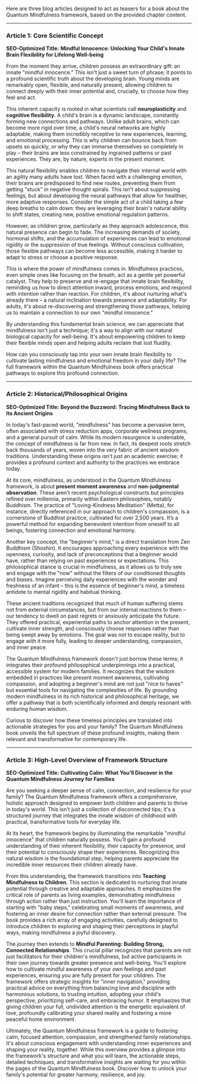 Here are three blog articles designed to act as teasers for a book about the Quantum Mindfulness framework, based on the provided chapter content.

---

### Article 1: Core Scientific Concept

**SEO-Optimized Title:** **Mindful Innocence: Unlocking Your Child's Innate Brain Flexibility for Lifelong Well-being**

From the moment they arrive, children possess an extraordinary gift: an innate "mindful innocence." This isn't just a sweet turn of phrase; it points to a profound scientific truth about the developing brain. Young minds are remarkably open, flexible, and naturally present, allowing children to connect deeply with their inner potential and, crucially, to choose how they feel and act.

This inherent capacity is rooted in what scientists call **neuroplasticity** and **cognitive flexibility**. A child's brain is a dynamic landscape, constantly forming new connections and pathways. Unlike adult brains, which can become more rigid over time, a child's neural networks are highly adaptable, making them incredibly receptive to new experiences, learning, and emotional processing. This is why children can bounce back from upsets so quickly, or why they can immerse themselves so completely in play – their brains are less constrained by ingrained patterns or past experiences. They are, by nature, experts in the present moment.

This natural flexibility enables children to navigate their internal world with an agility many adults have lost. When faced with a challenging emotion, their brains are predisposed to find new routes, preventing them from getting "stuck" in negative thought spirals. This isn't about suppressing feelings, but about developing the neural pathways that allow for healthier, more adaptive responses. Consider the simple act of a child taking a few deep breaths to calm down: they are leveraging their brain's natural ability to shift states, creating new, positive emotional regulation patterns.

However, as children grow, particularly as they approach adolescence, this natural presence can begin to fade. The increasing demands of society, hormonal shifts, and the accumulation of experiences can lead to emotional rigidity or the suppression of true feelings. Without conscious cultivation, those flexible pathways can become less accessible, making it harder to adapt to stress or choose a positive response.

This is where the power of mindfulness comes in. Mindfulness practices, even simple ones like focusing on the breath, act as a gentle yet powerful catalyst. They help to preserve and re-engage that innate brain flexibility, reminding us how to direct attention inward, process emotions, and respond with intention rather than reaction. For children, it's about nurturing what's already there – a natural inclination towards presence and adaptability. For adults, it's about re-discovering and strengthening those pathways, helping us to maintain a connection to our own "mindful innocence."

By understanding this fundamental brain science, we can appreciate that mindfulness isn't just a technique; it's a way to align with our natural biological capacity for well-being. It's about empowering children to keep their flexible minds open and helping adults reclaim that lost fluidity.

How can you consciously tap into your own innate brain flexibility to cultivate lasting mindfulness and emotional freedom in your daily life? The full framework within the Quantum Mindfulness book offers practical pathways to explore this profound connection.

---

### Article 2: Historical/Philosophical Origins

**SEO-Optimized Title:** **Beyond the Buzzword: Tracing Mindfulness Back to Its Ancient Origins**

In today's fast-paced world, "mindfulness" has become a pervasive term, often associated with stress reduction apps, corporate wellness programs, and a general pursuit of calm. While its modern resurgence is undeniable, the concept of mindfulness is far from new. In fact, its deepest roots stretch back thousands of years, woven into the very fabric of ancient wisdom traditions. Understanding these origins isn't just an academic exercise; it provides a profound context and authority to the practices we embrace today.

At its core, mindfulness, as understood in the Quantum Mindfulness framework, is about **present moment awareness** and **non-judgmental observation**. These aren't recent psychological constructs but principles refined over millennia, primarily within Eastern philosophies, notably Buddhism. The practice of "Loving-Kindness Meditation" (Metta), for instance, directly referenced in our approach to children's compassion, is a cornerstone of Buddhist practice, cultivated for over 2,500 years. It’s a powerful method for expanding benevolent intention from oneself to all beings, fostering connection and emotional harmony.

Another key concept, the "beginner's mind," is a direct translation from Zen Buddhism (Shoshin). It encourages approaching every experience with the openness, curiosity, and lack of preconceptions that a beginner would have, rather than relying on past experiences or expectations. This philosophical stance is crucial in mindfulness, as it allows us to truly see and engage with the "now" without the filters of our conditioned thoughts and biases. Imagine perceiving daily experiences with the wonder and freshness of an infant – this is the essence of beginner's mind, a timeless antidote to mental rigidity and habitual thinking.

These ancient traditions recognized that much of human suffering stems not from external circumstances, but from our internal reactions to them – our tendency to dwell on past regrets or anxiously anticipate the future. They offered practical, experiential paths to anchor attention in the present, cultivate inner strength, and consciously choose responses rather than being swept away by emotions. The goal was not to escape reality, but to engage with it more fully, leading to deeper understanding, compassion, and inner peace.

The Quantum Mindfulness framework doesn't just borrow these terms; it integrates their profound philosophical underpinnings into a practical, accessible system for modern families. It recognizes that the wisdom embedded in practices like present moment awareness, cultivating compassion, and adopting a beginner's mind are not just "nice to haves" but essential tools for navigating the complexities of life. By grounding modern mindfulness in its rich historical and philosophical heritage, we offer a pathway that is both scientifically informed and deeply resonant with enduring human wisdom.

Curious to discover how these timeless principles are translated into actionable strategies for you and your family? The Quantum Mindfulness book unveils the full spectrum of these profound insights, making them relevant and transformative for contemporary life.

---

### Article 3: High-Level Overview of Framework Structure

**SEO-Optimized Title:** **Cultivating Calm: What You'll Discover in the Quantum Mindfulness Journey for Families**

Are you seeking a deeper sense of calm, connection, and resilience for your family? The Quantum Mindfulness framework offers a comprehensive, holistic approach designed to empower both children and parents to thrive in today's world. This isn't just a collection of disconnected tips; it's a structured journey that integrates the innate wisdom of childhood with practical, transformative tools for everyday life.

At its heart, the framework begins by illuminating the remarkable "mindful innocence" that children naturally possess. You’ll gain a profound understanding of their inherent flexibility, their capacity for presence, and their potential to consciously shape their experiences. Recognizing this natural wisdom is the foundational step, helping parents appreciate the incredible inner resources their children already have.

From this understanding, the framework transitions into **Teaching Mindfulness to Children**. This section is dedicated to nurturing that innate potential through creative and adaptable approaches. It emphasizes the critical role of parents as living examples, demonstrating mindfulness through action rather than just instruction. You'll learn the importance of starting with "baby steps," celebrating small moments of awareness, and fostering an inner desire for connection rather than external pressure. The book provides a rich array of engaging activities, carefully designed to introduce children to exploring and shaping their perceptions in playful ways, making mindfulness a joyful discovery.

The journey then extends to **Mindful Parenting: Building Strong, Connected Relationships**. This crucial pillar recognizes that parents are not just facilitators for their children's mindfulness, but active participants in their own journey towards greater presence and well-being. You'll explore how to cultivate mindful awareness of your own feelings and past experiences, ensuring you are fully present for your children. The framework offers strategic insights for "inner navigation," providing practical advice on everything from balancing love and discipline with harmonious solutions, to trusting intuition, adopting your child's perspective, prioritizing self-care, and embracing humor. It emphasizes that giving children your full, undivided attention is the energetic equivalent of love, profoundly calibrating your shared reality and fostering a more peaceful home environment.

Ultimately, the Quantum Mindfulness framework is a guide to fostering calm, focused attention, compassion, and strengthened family relationships. It's about conscious engagement with understanding inner experiences and shaping your reality, together. While this overview provides a glimpse into the framework's structure and what you will learn, the actionable steps, detailed techniques, and transformative insights are waiting for you within the pages of the Quantum Mindfulness book. Discover how to unlock your family's potential for greater harmony, resilience, and joy.